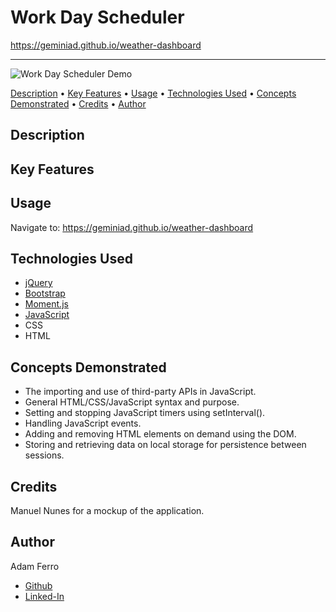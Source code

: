 # Work Day Scheduler

<https://geminiad.github.io/weather-dashboard>

------------------------------------------------------

![Work Day Scheduler Demo](./assets/images/weather-dashboard-demo.gif)

<a href="#description">Description</a> •
<a href="#key-features">Key Features</a> •
<a href="#usage">Usage</a> •
<a href="#technologies-used">Technologies Used</a> •
<a href="#concepts-demonstrated">Concepts Demonstrated</a> •
<a href="#credits">Credits</a> •
<a href="#author">Author</a>

## Description


## Key Features


## Usage

Navigate to: <https://geminiad.github.io/weather-dashboard>

## Technologies Used

- [jQuery](https://jquery.com/)
- [Bootstrap](https://getbootstrap.com/)
- [Moment.js](https://momentjs.com/)
- [JavaScript](https://www.javascript.com/)
- CSS
- HTML

## Concepts Demonstrated

- The importing and use of third-party APIs in JavaScript.
- General HTML/CSS/JavaScript syntax and purpose.
- Setting and stopping JavaScript timers using setInterval().
- Handling JavaScript events.
- Adding and removing HTML elements on demand using the DOM.
- Storing and retrieving data on local storage for persistence between sessions.

## Credits

Manuel Nunes for a mockup of the application.

## Author

Adam Ferro
- [Github](https://github.com/GeminiAd)
- [Linked-In](https://www.linkedin.com/in/adam-ferro)